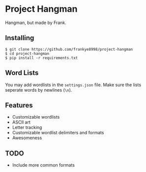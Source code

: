 # Project Hangman
Hangman, but made by Frank.
## Installing
```
$ git clone https://github.com/frankye8998/project-hangman
$ cd project-hangman
$ pip install -r requirements.txt
```
## Word Lists
You may add wordlists in the `settings.json` file. Make sure the lists seperate words by newlines (`\n`).

## Features
 * Customizable wordlists
 * ASCII art
 * Letter tracking
 * Customizable wordlist delimiters and formats
 * Awesomeness

 ## TODO
 * Include more common formats